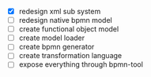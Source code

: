 - [x] redesign xml sub system
- [ ] redesign native bpmn model
- [ ] create functional object model
- [ ] create model loader
- [ ] create bpmn generator
- [ ] create transformation language
- [ ] expose everything through bpmn-tool
